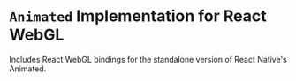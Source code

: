 # `Animated` Implementation for React WebGL

Includes React WebGL bindings for the standalone version of React Native's
Animated.
